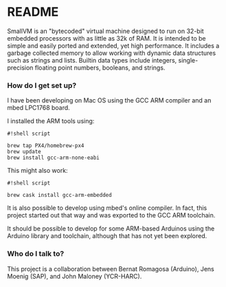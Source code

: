 # README #

SmallVM is an "bytecoded" virtual machine designed to run on 32-bit embedded processors with as little as 32k of RAM.
It is intended to be simple and easily ported and extended, yet high performance. It includes a garbage collected memory
to allow working with dynamic data structures such as strings and lists. Builtin data types include integers,
single-precision floating point numbers, booleans, and strings.

### How do I get set up? ###

I have been developing on Mac OS using the GCC ARM compiler and an mbed LPC1768 board.

I installed the ARM tools using:


```
#!shell script

brew tap PX4/homebrew-px4
brew update
brew install gcc-arm-none-eabi
```

This might also work:


```
#!shell script

brew cask install gcc-arm-embedded
```

It is also possible to develop using mbed's online compiler. In fact, this project started out
that way and was exported to the GCC ARM toolchain.

It should be possible to develop for some ARM-based Arduinos using the Arduino library
and toolchain, although that has not yet been explored.

### Who do I talk to? ###

This project is a collaboration between Bernat Romagosa (Arduino), Jens Moenig (SAP), and John Maloney (YCR-HARC).